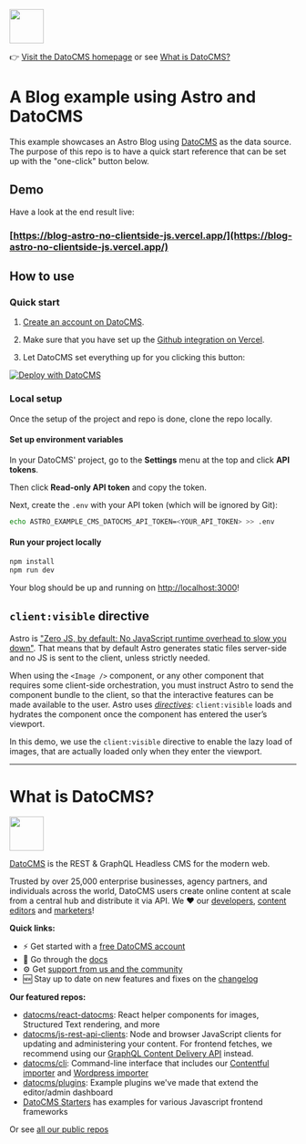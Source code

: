 <!--datocms-autoinclude-header start-->
<a href="https://www.datocms.com/"><img src="https://www.datocms.com/images/full_logo.svg" height="60"></a>

👉 [Visit the DatoCMS homepage](https://www.datocms.com) or see [What is DatoCMS?](#what-is-datocms)
<!--datocms-autoinclude-header end-->

# A Blog example using Astro and DatoCMS

This example showcases an Astro Blog using [DatoCMS](https://www.datocms.com/) as the data source.
The purpose of this repo is to have a quick start reference that can be set up with the "one-click" button below.

## Demo

Have a look at the end result live:

### [https://blog-astro-no-clientside-js.vercel.app/](https://blog-astro-no-clientside-js.vercel.app/)

## How to use

### Quick start

1. [Create an account on DatoCMS](https://datocms.com).

2. Make sure that you have set up the [Github integration on Vercel](https://vercel.com/docs/git/vercel-for-github).

3. Let DatoCMS set everything up for you clicking this button:

[![Deploy with DatoCMS](https://dashboard.datocms.com/deploy/button.svg)](https://dashboard.datocms.com/projects/clone?repo=/marcelofinamorvieira/blog-astro-no-clientside-js)

### Local setup

Once the setup of the project and repo is done, clone the repo locally.

#### Set up environment variables

In your DatoCMS' project, go to the **Settings** menu at the top and click **API tokens**.

Then click **Read-only API token** and copy the token.

Next, create the `.env` with your API token (which will be ignored by Git):

```bash
echo ASTRO_EXAMPLE_CMS_DATOCMS_API_TOKEN=<YOUR_API_TOKEN> >> .env
```

#### Run your project locally

```bash
npm install
npm run dev
```

Your blog should be up and running on [http://localhost:3000](http://localhost:3000)!

## `client:visible` directive

Astro is ["Zero JS, by default: No JavaScript runtime overhead to slow you down"](https://docs.astro.build/en/getting-started/). That means that by default Astro generates static files server-side and no JS is sent to the client, unless strictly needed.

When using the `<Image />` component, or any other component that requires some client-side orchestration, you must instruct Astro to send the component bundle to the client, so that the interactive features can be made available to the user. Astro uses [_directives_](https://docs.astro.build/en/reference/directives-reference/#client-directives): `client:visible` loads and hydrates the component once the component has entered the user’s viewport.

In this demo, we use the `client:visible` directive to enable the lazy load of images, that are actually loaded only when they enter the viewport.

<!--datocms-autoinclude-footer start-->
-----------------
# What is DatoCMS?
<a href="https://www.datocms.com/"><img src="https://www.datocms.com/images/full_logo.svg" height="60"></a>

[DatoCMS](https://www.datocms.com/) is the REST & GraphQL Headless CMS for the modern web.

Trusted by over 25,000 enterprise businesses, agency partners, and individuals across the world, DatoCMS users create online content at scale from a central hub and distribute it via API. We ❤️ our [developers](https://www.datocms.com/team/best-cms-for-developers), [content editors](https://www.datocms.com/team/content-creators) and [marketers](https://www.datocms.com/team/cms-digital-marketing)!

**Quick links:**

- ⚡️ Get started with a [free DatoCMS account](https://dashboard.datocms.com/signup)
- 🔖 Go through the [docs](https://www.datocms.com/docs)
- ⚙️ Get [support from us and the community](https://community.datocms.com/)
- 🆕 Stay up to date on new features and fixes on the [changelog](https://www.datocms.com/product-updates)

**Our featured repos:**
- [datocms/react-datocms](https://github.com/datocms/react-datocms): React helper components for images, Structured Text rendering, and more
- [datocms/js-rest-api-clients](https://github.com/datocms/js-rest-api-clients): Node and browser JavaScript clients for updating and administering your content. For frontend fetches, we recommend using our [GraphQL Content Delivery API](https://www.datocms.com/docs/content-delivery-api) instead.
- [datocms/cli](https://github.com/datocms/cli): Command-line interface that includes our [Contentful importer](https://github.com/datocms/cli/tree/main/packages/cli-plugin-contentful) and [Wordpress importer](https://github.com/datocms/cli/tree/main/packages/cli-plugin-wordpress)
- [datocms/plugins](https://github.com/datocms/plugins): Example plugins we've made that extend the editor/admin dashboard
- [DatoCMS Starters](https://www.datocms.com/marketplace/starters) has examples for various Javascript frontend frameworks

Or see [all our public repos](https://github.com/orgs/datocms/repositories?q=&type=public&language=&sort=stargazers)
<!--datocms-autoinclude-footer end-->
